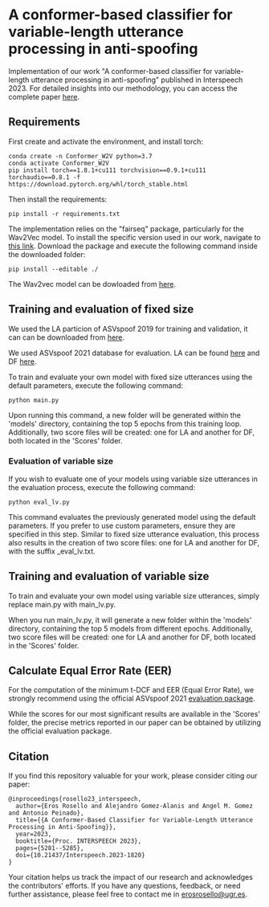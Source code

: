 A conformer-based classifier for variable-length utterance processing in anti-spoofing
===============

Implementation of our work "A conformer-based classifier for variable-length utterance processing in anti-spoofing" published in Interspeech 2023. For detailed insights into our methodology, you can access the complete paper [here](https://www.isca-speech.org/archive/interspeech_2023/rosello23_interspeech.html).

## Requirements
First create and activate the environment, and install torch:
```
conda create -n Conformer_W2V python=3.7
conda activate Conformer_W2V
pip install torch==1.8.1+cu111 torchvision==0.9.1+cu111 torchaudio==0.8.1 -f https://download.pytorch.org/whl/torch_stable.html
```
Then install the requirements:
```
pip install -r requirements.txt
```
The implementation relies on the "fairseq" package, particularly for the Wav2Vec model. To install the specific version used in our work, navigate to  [this link](https://github.com/facebookresearch/fairseq/tree/a54021305d6b3c4c5959ac9395135f63202db8f1). Download the package and execute the following command inside the downloaded folder:
```
pip install --editable ./
```
The Wav2vec model can be dowloaded from [here](https://github.com/facebookresearch/fairseq/tree/main/examples/wav2vec/xlsr).
## Training and evaluation of fixed size
We used the LA particion of ASVspoof 2019 for training and validation, it can can be downloaded from [here](https://datashare.ed.ac.uk/handle/10283/3336).

We used ASVspoof 2021 database for evaluation. LA can be found [here](https://zenodo.org/records/4837263#.YnDIinYzZhE) and DF [here](https://zenodo.org/records/4835108#.YnDIb3YzZhE).

To train and evaluate your own model with fixed size utterances using the default parameters, execute the following command:
```
python main.py
```
Upon running this command, a new folder will be generated within the 'models' directory, containing the top 5 epochs from this training loop. Additionally, two score files will be created: one for LA and another for DF, both located in the 'Scores' folder.

### Evaluation of variable size
If you wish to evaluate one of your models using variable size utterances in the evaluation process, execute the following command:
```
python eval_lv.py
```
This command evaluates the previously generated model using the default parameters. If you prefer to use custom parameters, ensure they are specified in this step. Similar to fixed size utterance evaluation, this process also results in the creation of two score files: one for LA and another for DF, with the suffix _eval_lv.txt.

## Training and evaluation of variable size
To train and evaluate your own model using variable size utterances, simply replace main.py with main_lv.py.

When you run main_lv.py, it will generate a new folder within the 'models' directory, containing the top 5 models from different epochs. Additionally, two score files will be created: one for LA and another for DF, both located in the 'Scores' folder.

## Calculate Equal Error Rate (EER)

For the computation of the minimum t-DCF and EER (Equal Error Rate), we strongly recommend using the official ASVspoof 2021 [evaluation package](https://github.com/asvspoof-challenge/2021/tree/main/eval-package). 

While the scores for our most significant results are available in the 'Scores' folder, the precise metrics reported in our paper can be obtained by utilizing the official evaluation package.

## Citation

If you find this repository valuable for your work, please consider citing our paper:

```
@inproceedings{rosello23_interspeech,
  author={Eros Rosello and Alejandro Gomez-Alanis and Angel M. Gomez and Antonio Peinado},
  title={{A Conformer-Based Classifier for Variable-Length Utterance Processing in Anti-Spoofing}},
  year=2023,
  booktitle={Proc. INTERSPEECH 2023},
  pages={5281--5285},
  doi={10.21437/Interspeech.2023-1820}
}
```

Your citation helps us track the impact of our research and acknowledges the contributors' efforts. If you have any questions, feedback, or need further assistance, please feel free to contact me in erosrosello@ugr.es.